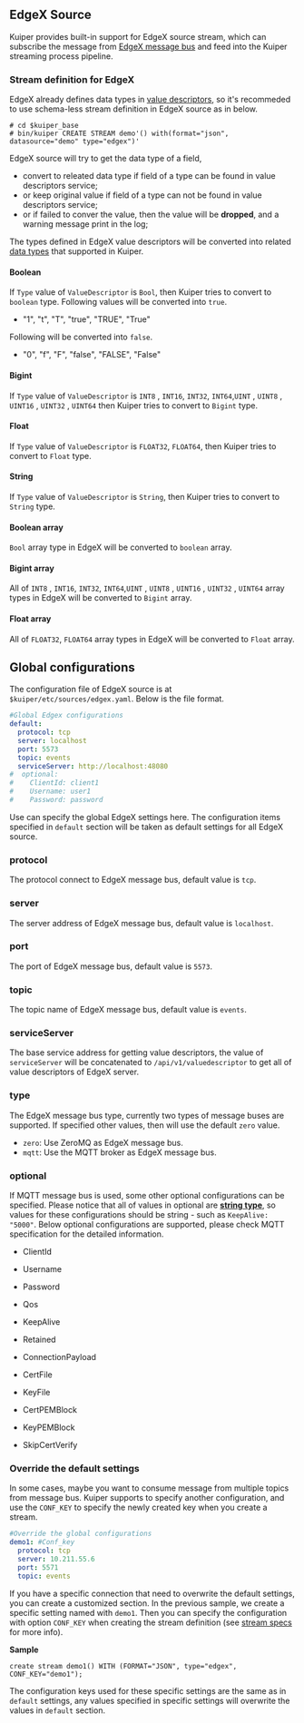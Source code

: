 ## EdgeX Source

Kuiper provides built-in support for EdgeX source stream, which can subscribe the message from [EdgeX message bus](https://github.com/edgexfoundry/go-mod-messaging) and feed into the Kuiper streaming process pipeline.  

### Stream definition for EdgeX

EdgeX already defines data types in [value descriptors](https://github.com/edgexfoundry/go-mod-core-contracts), so it's recommeded to use schema-less stream definition in EdgeX source as in below.

```shell
# cd $kuiper_base
# bin/kuiper CREATE STREAM demo'() with(format="json", datasource="demo" type="edgex")'
```

EdgeX source will try to get the data type of a field, 

- convert to releated data type if field of a type can be found in value descriptors service;
- or keep original value if  field of a type can not be found in value descriptors service;
- or if failed to conver the value, then the value will be **dropped**, and a warning message print in the log;

The types defined in EdgeX value descriptors will be converted into related [data types](../../sqls/streams.md) that supported in Kuiper.

#### Boolean

If  ``Type`` value of ``ValueDescriptor`` is ``Bool``, then Kuiper tries to convert to ``boolean`` type. Following values will be converted into ``true``.

- "1", "t", "T", "true", "TRUE", "True" 

Following will be converted into ``false``.

- "0", "f", "F", "false", "FALSE", "False"

#### Bigint

If  ``Type`` value of ``ValueDescriptor`` is ``INT8`` , ``INT16``, ``INT32``,  ``INT64``,``UINT`` , ``UINT8`` , ``UINT16`` ,  ``UINT32`` , ``UINT64`` then Kuiper tries to convert to ``Bigint`` type. 

#### Float

If  ``Type`` value of ``ValueDescriptor`` is ``FLOAT32``, ``FLOAT64``, then Kuiper tries to convert to ``Float`` type. 

#### String

If  ``Type`` value of ``ValueDescriptor`` is ``String``, then Kuiper tries to convert to ``String`` type. 

#### Boolean array

`Bool` array type in EdgeX will be converted to `boolean` array.

#### Bigint array

All of ``INT8`` , ``INT16``, ``INT32``,  ``INT64``,``UINT`` , ``UINT8`` , ``UINT16`` ,  ``UINT32`` , ``UINT64``  array types in EdgeX will be converted to `Bigint` array.

#### Float array

All of ``FLOAT32``, ``FLOAT64``  array types in EdgeX will be converted to `Float` array.

## Global configurations

The configuration file of EdgeX source is at ``$kuiper/etc/sources/edgex.yaml``. Below is the file format.

```yaml
#Global Edgex configurations
default:
  protocol: tcp
  server: localhost
  port: 5573
  topic: events
  serviceServer: http://localhost:48080
#  optional:
#    ClientId: client1
#    Username: user1
#    Password: password
```



Use can specify the global EdgeX settings here. The configuration items specified in ``default`` section will be taken as default settings for all EdgeX source. 

### protocol

The protocol connect to EdgeX message bus, default value is ``tcp``.

### server

The server address of  EdgeX message bus, default value is ``localhost``.

### port

The port of EdgeX message bus, default value is ``5573``.

### topic

The topic name of EdgeX message bus,  default value is ``events``.

### serviceServer

The base service address for getting value descriptors, the value of ``serviceServer`` will be concatenated to ``/api/v1/valuedescriptor`` to get all of value descriptors of EdgeX server.

### type

The EdgeX message bus type, currently two types of message buses are supported. If specified other values, then will use the default ``zero`` value.

- ``zero``: Use ZeroMQ as EdgeX message bus. 
- ``mqtt``: Use the MQTT broker as EdgeX message bus.

### optional

If MQTT message bus is used, some other optional configurations can be specified. Please notice that all of values in optional are **<u>string type</u>**, so values for these configurations should be string - such as ``KeepAlive: "5000"``. Below optional configurations are supported, please check MQTT specification for the detailed information.

- ClientId

- Username
- Password
- Qos
- KeepAlive
- Retained
- ConnectionPayload
- CertFile
- KeyFile
- CertPEMBlock
- KeyPEMBlock
- SkipCertVerify

### Override the default settings

In some cases, maybe you want to consume message from multiple topics from message bus.  Kuiper supports to specify another configuration, and use the ``CONF_KEY`` to specify the newly created key when you create a stream.

```yaml
#Override the global configurations
demo1: #Conf_key
  protocol: tcp
  server: 10.211.55.6
  port: 5571
  topic: events
```

If you have a specific connection that need to overwrite the default settings, you can create a customized section. In the previous sample, we create a specific setting named with ``demo1``.  Then you can specify the configuration with option ``CONF_KEY`` when creating the stream definition (see [stream specs](../../sqls/streams.md) for more info).

**Sample**

```
create stream demo1() WITH (FORMAT="JSON", type="edgex", CONF_KEY="demo1");
```

The configuration keys used for these specific settings are the same as in ``default`` settings, any values specified in specific settings will overwrite the values in ``default`` section.

